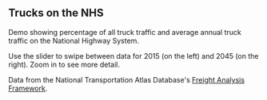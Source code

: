 ## Trucks on the NHS

Demo showing percentage of all truck traffic and average annual truck traffic on the National Highway System.

Use the slider to swipe between data for 2015 (on the left) and 2045 (on the right). Zoom in to see more detail.

Data from the National Transportation Atlas Database's [Freight Analysis Framework](https://data-usdot.opendata.arcgis.com/datasets/freight-analysis-framework-network/explore).